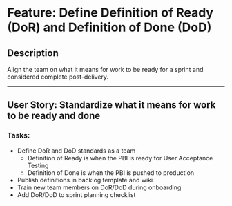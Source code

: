 # Feature: Define Definition of Ready (DoR) and Definition of Done (DoD)

## Description
Align the team on what it means for work to be ready for a sprint and considered complete post-delivery.

---

## User Story: Standardize what it means for work to be ready and done

### Tasks:
- Define DoR and DoD standards as a team
    - Definition of Ready is when the PBI is ready for User Acceptance Testing
    - Definition of Done is when the PBI is pushed to production
- Publish definitions in backlog template and wiki
- Train new team members on DoR/DoD during onboarding
- Add DoR/DoD to sprint planning checklist
